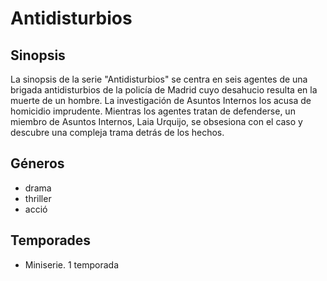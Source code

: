 # Antidisturbios

## Sinopsis

La sinopsis de la serie "Antidisturbios" se centra en seis agentes de una brigada antidisturbios de la policía de Madrid cuyo desahucio resulta en la muerte de un hombre. La investigación de Asuntos Internos los acusa de homicidio imprudente. Mientras los agentes tratan de defenderse, un miembro de Asuntos Internos, Laia Urquijo, se obsesiona con el caso y descubre una compleja trama detrás de los hechos.

## Géneros

- drama
- thriller
- acció

## Temporades

- Miniserie. 1 temporada
